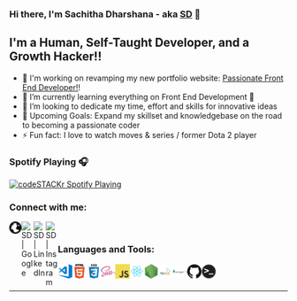 ### Hi there, I'm Sachitha Dharshana - aka [SD][website] 👋

## I'm a Human, Self-Taught Developer, and a Growth Hacker!!

- 🔭 I'm working on revamping my new portfolio website: [Passionate Front End Developer!][portfolio]!
- 🌱 I’m currently learning everything on Front End Development 🤣
- 👯 I’m looking to dedicate my time, effort and skills for innovative ideas
- 🥅 Upcoming Goals: Expand my skillset and knowledgebase on the road to becoming a passionate coder
- ⚡ Fun fact: I love to watch moves & series / former Dota 2 player

### Spotify Playing 🎧

[<img src="https://now-playing-codestackr.vercel.app/api/spotify-playing" alt="codeSTACKr Spotify Playing" width="350" />](https://open.spotify.com/playlist/0vvXsWCC9xrXsKd4FyS8kM?si=554ef5ef60e745a5)

### Connect with me:

[<img align="left" alt="SD" width="22px" src="https://raw.githubusercontent.com/iconic/open-iconic/master/svg/globe.svg" />][website]
[<img align="left" alt="SD | Google" width="22px" src="https://cdn.jsdelivr.net/npm/simple-icons@5.7.0/icons/google.svg" />][google]
[<img align="left" alt="SD | LinkedIn" width="22px" src="https://cdn.jsdelivr.net/npm/simple-icons@v3/icons/linkedin.svg" />][linkedin]
[<img align="left" alt="SD | Instagram" width="22px" src="https://cdn.jsdelivr.net/npm/simple-icons@v3/icons/instagram.svg" />][instagram]

<br />

### Languages and Tools:

<img align="left" alt="Visual Studio Code" width="26px" src="https://raw.githubusercontent.com/github/explore/80688e429a7d4ef2fca1e82350fe8e3517d3494d/topics/visual-studio-code/visual-studio-code.png" />
<img align="left" alt="HTML5" width="26px" src="https://raw.githubusercontent.com/github/explore/80688e429a7d4ef2fca1e82350fe8e3517d3494d/topics/html/html.png" />
<img align="left" alt="CSS3" width="26px" src="https://raw.githubusercontent.com/github/explore/80688e429a7d4ef2fca1e82350fe8e3517d3494d/topics/css/css.png" />
<img align="left" alt="Sass" width="26px" src="https://raw.githubusercontent.com/github/explore/80688e429a7d4ef2fca1e82350fe8e3517d3494d/topics/sass/sass.png" />
<img align="left" alt="JavaScript" width="26px" src="https://raw.githubusercontent.com/github/explore/80688e429a7d4ef2fca1e82350fe8e3517d3494d/topics/javascript/javascript.png" />
<img align="left" alt="React" width="26px" src="https://raw.githubusercontent.com/github/explore/80688e429a7d4ef2fca1e82350fe8e3517d3494d/topics/react/react.png" />
<img align="left" alt="Node.js" width="26px" src="https://raw.githubusercontent.com/github/explore/80688e429a7d4ef2fca1e82350fe8e3517d3494d/topics/nodejs/nodejs.png" />  
<img align="left" alt="MySQL" width="26px" src="https://raw.githubusercontent.com/github/explore/80688e429a7d4ef2fca1e82350fe8e3517d3494d/topics/mysql/mysql.png" />
<img align="left" alt="MongoDB" width="26px" src="https://raw.githubusercontent.com/github/explore/80688e429a7d4ef2fca1e82350fe8e3517d3494d/topics/mongodb/mongodb.png" />
<img align="left" alt="GitHub" width="26px" src="https://raw.githubusercontent.com/github/explore/78df643247d429f6cc873026c0622819ad797942/topics/github/github.png" />
<img align="left" alt="Terminal" width="26px" src="https://raw.githubusercontent.com/github/explore/80688e429a7d4ef2fca1e82350fe8e3517d3494d/topics/terminal/terminal.png" />

<br />
<br />

---

[website]: https://www.sanityeclipse.com/
[portfolio]: https://sachitha-dharshana.vercel.app/
[google]: mailto:sachitha.dharshana@gmail.com
[instagram]: https://www.instagram.com/mkirecker/
[linkedin]: https://www.linkedin.com/in/sachitha-dharshana/
